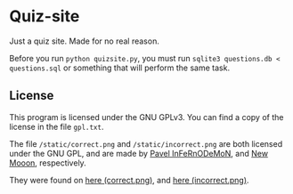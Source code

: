 Quiz-site
===

Just a quiz site. Made for no real reason.

Before you run `python quizsite.py`, you must run `sqlite3 questions.db < questions.sql` or something that will perform the same task.

License
--
This program is licensed under the GNU GPLv3. You can find a copy of the license in the file `gpl.txt`.

The file `/static/correct.png` and `/static/incorrect.png` are both licensed under the GNU GPL, and are made by 
[Pavel InFeRnODeMoN](https://opendesktop.org/usermanager/search.php?username=InFeRnODeMoN), and 
[New Mooon](https://code.google.com/u/newmooon/), respectively.

They were found on [here (correct.png)](http://findicons.com/icon/234352/button_ok?id=387647), and [here (incorrect.png)](http://findicons.com/icon/229840/gtk_close).
